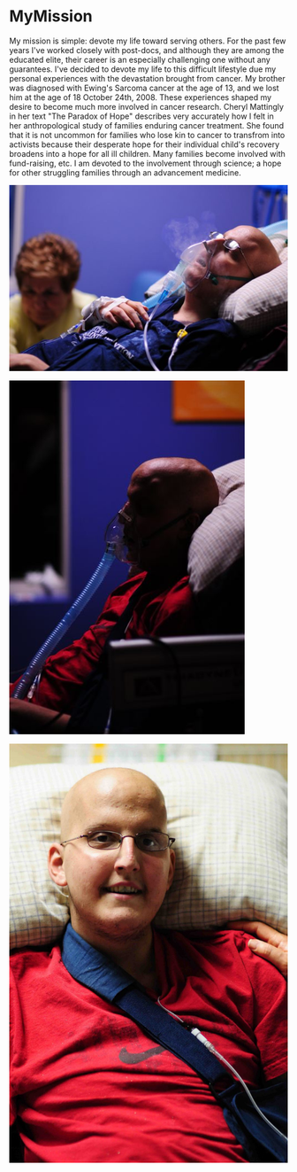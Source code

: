 # MyMission
My mission is simple: devote my life toward serving others. For the past few years I've worked closely with post-docs, and although they are among the educated elite, their career is an especially challenging one without any guarantees.  I've decided to devote my life to this difficult lifestyle due my personal experiences with the devastation brought from cancer. 
    My brother was diagnosed with Ewing's Sarcoma cancer at the age of 13, and we lost him at the age of 18 October 24th, 2008.  These experiences shaped my desire to become much more involved in cancer research.  Cheryl Mattingly in her text "The Paradox of Hope" describes very accurately how I felt in her anthropological study of families enduring cancer treatment. She found that it is not uncommon for families who lose kin to cancer to transfrom into activists because their desperate hope for their individual child's recovery broadens into a hope for all ill children.  Many families become involved with fund-raising, etc.  I am devoted to the involvement through science; a hope for other struggling families through an advancement medicine.

![Nick a few days before death](nick2b.jpg "Nick a Day Before Death")

![Nick's Last Days](nick3.jpg "Nick's Last Days")

![Nick Smiling](nick+smiling1.jpg "Nick Smiles!")


